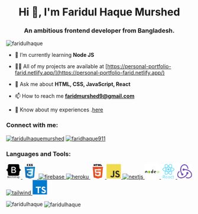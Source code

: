 <h1 align="center">Hi 👋, I'm Faridul Haque Murshed</h1>
<h3 align="center">An ambitious frontend developer from Bangladesh.</h3>

<p align="left"> <img src="https://komarev.com/ghpvc/?username=faridulhaque&label=Profile%20views&color=0e75b6&style=flat" alt="faridulhaque" /> </p>

- 🌱 I’m currently learning **Node JS**

- 👨‍💻 All of my projects are available at [https://personal-portfolio-farid.netlify.app/](https://personal-portfolio-farid.netlify.app/)

- 💬 Ask me about **HTML, CSS, JavaScript, React**

- 📫 How to reach me **faridmurshed9@gmail.com**

- 📄 Know about my experiences .[here](https://drive.google.com/file/d/19vjwxqT2Ybueb0Bv6_fKVgHcpKuWywhx/view?usp=sharing)

<h3 align="left">Connect with me:</h3>
<p align="left">
<a href="https://linkedin.com/in/faridulhaquemurshed" target="blank"><img align="center" src="https://raw.githubusercontent.com/rahuldkjain/github-profile-readme-generator/master/src/images/icons/Social/linked-in-alt.svg" alt="faridulhaquemurshed" height="30" width="40" /></a>
<a href="https://fb.com/faridhaque911" target="blank"><img align="center" src="https://raw.githubusercontent.com/rahuldkjain/github-profile-readme-generator/master/src/images/icons/Social/facebook.svg" alt="faridhaque911" height="30" width="40" /></a>
</p>

<h3 align="left">Languages and Tools:</h3>
<p align="left"> <a href="https://getbootstrap.com" target="_blank" rel="noreferrer"> <img src="https://raw.githubusercontent.com/devicons/devicon/master/icons/bootstrap/bootstrap-plain-wordmark.svg" alt="bootstrap" width="40" height="40"/> </a> <a href="https://www.w3schools.com/css/" target="_blank" rel="noreferrer"> <img src="https://raw.githubusercontent.com/devicons/devicon/master/icons/css3/css3-original-wordmark.svg" alt="css3" width="40" height="40"/> </a> <a href="https://firebase.google.com/" target="_blank" rel="noreferrer"> <img src="https://www.vectorlogo.zone/logos/firebase/firebase-icon.svg" alt="firebase" width="40" height="40"/> </a> <a href="https://heroku.com" target="_blank" rel="noreferrer"> <img src="https://www.vectorlogo.zone/logos/heroku/heroku-icon.svg" alt="heroku" width="40" height="40"/> </a> <a href="https://www.w3.org/html/" target="_blank" rel="noreferrer"> <img src="https://raw.githubusercontent.com/devicons/devicon/master/icons/html5/html5-original-wordmark.svg" alt="html5" width="40" height="40"/> </a> <a href="https://developer.mozilla.org/en-US/docs/Web/JavaScript" target="_blank" rel="noreferrer"> <img src="https://raw.githubusercontent.com/devicons/devicon/master/icons/javascript/javascript-original.svg" alt="javascript" width="40" height="40"/> </a> <a href="https://nextjs.org/" target="_blank" rel="noreferrer"> <img src="https://cdn.worldvectorlogo.com/logos/nextjs-2.svg" alt="nextjs" width="40" height="40"/> </a> <a href="https://nodejs.org" target="_blank" rel="noreferrer"> <img src="https://raw.githubusercontent.com/devicons/devicon/master/icons/nodejs/nodejs-original-wordmark.svg" alt="nodejs" width="40" height="40"/> </a> <a href="https://reactjs.org/" target="_blank" rel="noreferrer"> <img src="https://raw.githubusercontent.com/devicons/devicon/master/icons/react/react-original-wordmark.svg" alt="react" width="40" height="40"/> </a> <a href="https://redux.js.org" target="_blank" rel="noreferrer"> <img src="https://raw.githubusercontent.com/devicons/devicon/master/icons/redux/redux-original.svg" alt="redux" width="40" height="40"/> </a> <a href="https://tailwindcss.com/" target="_blank" rel="noreferrer"> <img src="https://www.vectorlogo.zone/logos/tailwindcss/tailwindcss-icon.svg" alt="tailwind" width="40" height="40"/> </a> <a href="https://www.typescriptlang.org/" target="_blank" rel="noreferrer"> <img src="https://raw.githubusercontent.com/devicons/devicon/master/icons/typescript/typescript-original.svg" alt="typescript" width="40" height="40"/> </a> </p>

<p><img align="left" src="https://github-readme-stats.vercel.app/api/top-langs?username=faridulhaque&show_icons=true&locale=en&layout=compact" alt="faridulhaque" /></p>

<p>&nbsp;<img align="center" src="https://github-readme-stats.vercel.app/api?username=faridulhaque&show_icons=true&locale=en" alt="faridulhaque" /></p>
